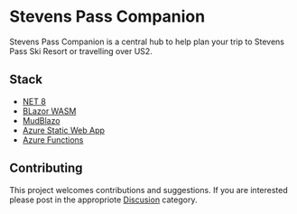 # Stevens Pass Companion
Stevens Pass Companion is a central hub to help plan your trip to Stevens Pass Ski Resort or travelling over US2.


## Stack
- [NET 8](https://dotnet.microsoft.com/en-us/)
- [BLazor WASM](https://dotnet.microsoft.com/en-us/apps/aspnet/web-apps/blazor)
- [MudBlazo](https://mudblazor.com)
- [Azure Static Web App](https://azure.microsoft.com/en-us/products/app-service/static)
- [Azure Functions](https://azure.microsoft.com/en-us/products/functions)

## Contributing
This project welcomes contributions and suggestions. If you are interested please post in the appropriote [Discusion](https://github.com/seanrco/stevens-pass-companion/discussions) category. 

